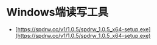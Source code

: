 # Windows端读写工具

 - [https://spdrw.cc/v1/1.0.5/spdrw_1.0.5_x64-setup.exe](https://spdrw.cc/v1/1.0.5/spdrw_1.0.5_x64-setup.exe)


